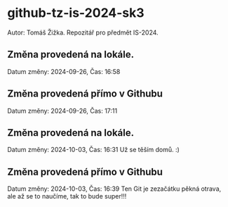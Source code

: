 # github-tz-is-2024-sk3
Autor: Tomáš Žižka. Repozitář pro předmět IS-2024.

## Změna provedená na lokále.
Datum změny: 2024-09-26, Čas: 16:58

## Změna provedená přímo v Githubu
Datum změny: 2024-09-26, Čas: 17:11

## Změna provedená na lokále.
Datum změny: 2024-10-03, Čas: 16:31
Už se těším domů. :)

## Změna provedená přímo v Githubu
Datum změny: 2024-10-03, Čas: 16:39
Ten Git je zezačátku pěkná otrava, ale až se to naučíme, tak to bude super!!!
